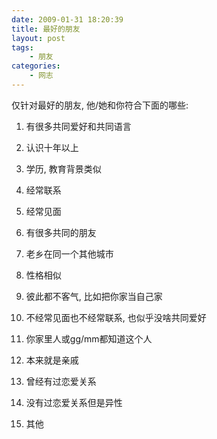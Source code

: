```yaml
---
date: 2009-01-31 18:20:39
title: 最好的朋友
layout: post
tags:
    - 朋友
categories:
    - 网志
---
```

仅针对最好的朋友, 他/她和你符合下面的哪些:

1. 有很多共同爱好和共同语言

2. 认识十年以上

3. 学历, 教育背景类似

4. 经常联系

5. 经常见面

6. 有很多共同的朋友

7. 老乡在同一个其他城市

8. 性格相似

9. 彼此都不客气, 比如把你家当自己家

10. 不经常见面也不经常联系, 也似乎没啥共同爱好

11. 你家里人或gg/mm都知道这个人

12. 本来就是亲戚

13. 曾经有过恋爱关系

14. 没有过恋爱关系但是异性

15. 其他
